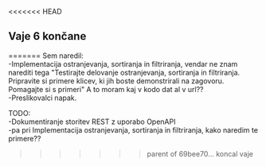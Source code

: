 <<<<<<< HEAD
## Vaje 6 končane
=======
Sem naredil:\
-Implementacija ostranjevanja, sortiranja in filtriranja, vendar ne znam
narediti tega "Testirajte delovanje ostranjevanja, sortiranja in filtriranja.
Pripravite si primere klicev, ki jih boste demonstrirali na zagovoru. Pomagajte si s primeri"
A to moram kaj v kodo dat al v url??\
-Preslikovalci napak.

TODO:\
-Dokumentiranje storitev REST z uporabo OpenAPI\
-pa pri Implementacija ostranjevanja, sortiranja in filtriranja, kako
naredim te primere??
>>>>>>> parent of 69bee70... koncal vaje
